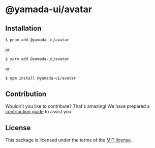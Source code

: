 # @yamada-ui/avatar

## Installation

```sh
$ pnpm add @yamada-ui/avatar
```

or

```sh
$ yarn add @yamada-ui/avatar
```

or

```sh
$ npm install @yamada-ui/avatar
```

## Contribution

Wouldn't you like to contribute? That's amazing! We have prepared a [contribution guide](https://github.com/hirotomoyamada/yamada-ui/blob/main/CONTRIBUTING.md) to assist you.

## License

This package is licensed under the terms of the
[MIT license](https://github.com/hirotomoyamada/yamada-ui/blob/main/LICENSE).
